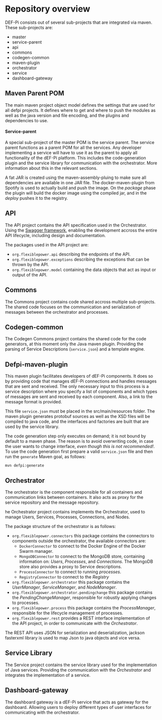 # Repository overview

DEF-Pi consists out of several sub-projects that are integrated via maven. These sub-projects are:

- master
- service-parent
- api
- commons
- codegen-common
- maven-plugin
- orchestrator
- service
- dashboard-gateway


## Maven Parent POM
The main maven project object model defines the settings that are used for all defpi projects. It defines where to get and where to push the modules as well as the java version and file encoding, and the plugins and dependencies to use.

#### Service-parent
A special sub-project of the master POM is the service parent. The service parent functions as a parent POM for all the services. Any developer implementing a service will have to use it as the parent to apply all functionality of the dEF-Pi platform. This includes the code-generation plugin and the service library for communication with the orchestrator. More information about this in the relevant sections.

A fat JAR is created using the maven-assembly-pluing to make sure all dependencies are available in one JAR file. The docker-maven-plugin from Spotify is used to actually build and push the image. On the *package* phase the plugin will build the docker image using the compiled jar, and in the *deploy* pushes it to the registry.

## API
The API project contains the API specification used in the Orchestrator. Using the [Swagger framework](https://swagger.io), enabling the development accross the entire API lifecycle, including design and documentation.

The packages used in the API project are:

* `org.flexiblepower.api` describing the endpoints of the API.
* `org.flexiblepower.exceptions` describing the exceptions that can be thrown by the API.
* `org.flexiblepower.model` containing the data objects that act as input or output of the API.

## Commons
The Commons project contains code shared accross multiple sub-projects. The shared code focuses on the communication and serialization of messages between the orchestrator and processes.

## Codegen-common
The Codegen Commons project contains the shared code for the code generators, at this moment only the Java maven plugin. Providing the parsing of Service Descriptions (``service.json``) and a template engine.

## Defpi-maven-plugin
This maven plugin facilitates developers of dEF-Pi components. It does so by providing code that manages dEF-Pi connections and handles messages that are sent and received.
The only necessary input to this process is a service description where you specify a list of components and which types of messages are sent and received by each component. Also, a link to the message format is provided.

This file ``service.json`` must be placed in the src/main/resources folder. The maven plugin generates protobuf sources as well as the XSD files will be compiled to java code, and the interfaces and factories are built that are used by the service library.

The code generation step only executes on demand; it is not bound by default to a maven phase. The reason is to avoid overwriting code, in case the user wants to change interface, *even though this is not recommended!*.
To use the code generation first prepare a valid ``service.json`` file and then run the ``generate`` Maven goal, as follows:

```
mvn defpi:generate
```

## Orchestrator
The orchestrator is the component responsible for all containers and communication links between containers. It also acts as proxy for the service repository and the message repository.

he Orchestrator project contains implements the Orchestrator, used to manage Users, Services, Processes, Connections, and Nodes.

The package structure of the orchestrator is as follows:

* `org.flexiblepower.connectors` this package contains the connectors to components outside the orchestrator, the available connectors are:
  - `DockerConnector` to connect to the Docker Engine of the Docker Swarm manager.
  - `MongoDBConnector` to connect to the MongoDB store, containing information on: _Users_, _Processes_, and _Connections_. The MongoDB store also provides a proxy to Service descriptions.
  - `ProcessConnector` to connect to running _processes_.
  - `RegistryConnector` to connect to the _Registry_
* `org.flexiblepower.orchestrator` this package contains the _UserManager_, _ServiceManager_, and _NodeManager_.
* `org.flexiblepower.orchestrator.pendingchange` this package contains the _PendingChangeManager_, responsible for robustly applying changes to processes.
* `org.flexiblepower.process` this package contains the _ProcessManager_, responsible for the lifecycle management of processes.
* `org.flexiblepower.rest` provides a REST interface implementation of the API project, in order to communicate with the _Orchestrator_.

The REST API uses JSON for serialization and deserialization, jackson fasterxml library is used to map Json to java objects and vice versa.

## Service Library
The Service project contains the service library used for the implementation of Java services. Providing the communication with the _Orchestrator_ and integrates the implementation of a service.

## Dashboard-gateway
The dashboard gateway is a dEF-Pi service that acts as gateway for the dashboard. Allowing users to deploy different types of user interfaces for communicating with the orchestrator.
